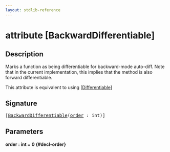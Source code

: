 ```yaml
---
layout: stdlib-reference
---
```


# attribute [BackwardDifferentiable]

## Description

Marks a function as being differentiable for backward-mode auto-diff.
Note that in the current implementation, this implies that the method
is also forward differentiable.

This attribute is equivalent to using <span class='code'>[<a href="/stdlib-reference/attributes/differentiable-0">Differentiable</a>]</span>


## Signature

<pre>
[<a href="/stdlib-reference/attributes/backwarddifferentiable-08">BackwardDifferentiable</a>(<a href="/stdlib-reference/attributes/backwarddifferentiable-08#decl-order" class="code_param">order</a> : <span class="code_keyword">int</span>)]
</pre>

## Parameters

#### order  : int = 0 {#decl-order}

